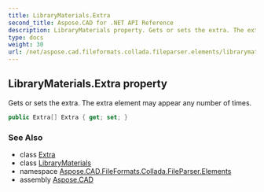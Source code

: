 ```yaml
---
title: LibraryMaterials.Extra
second_title: Aspose.CAD for .NET API Reference
description: LibraryMaterials property. Gets or sets the extra. The extra element may appear any number of times
type: docs
weight: 30
url: /net/aspose.cad.fileformats.collada.fileparser.elements/librarymaterials/extra/
---
```

## LibraryMaterials.Extra property

Gets or sets the extra. The extra element may appear any number of times.

```csharp
public Extra[] Extra { get; set; }
```

### See Also

* class [Extra](../../extra/)
* class [LibraryMaterials](../)
* namespace [Aspose.CAD.FileFormats.Collada.FileParser.Elements](../../librarymaterials/)
* assembly [Aspose.CAD](../../../)


